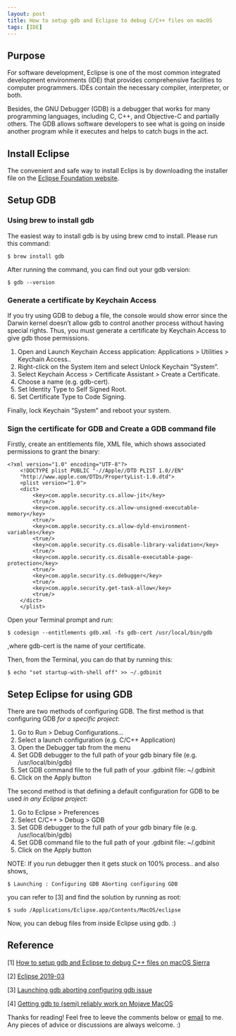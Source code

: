 ```yaml
---
layout: post
title: How to setup gdb and Eclipse to debug C/C++ files on macOS
tags: [IDE] 
---
```


## Purpose 

  For software development, Eclipse is one of the most common integrated development environments (IDE) that provides comprehensive facilities to computer programmers. IDEs contain the necessary compiler, interpreter, or both.
  
  Besides, the GNU Debugger (GDB) is a debugger that works for many programming languages, including C, C++, and Objective-C and partially others. The GDB allows software developers to see what is going on inside another program while it executes and helps to catch bugs in the act.

## Install Eclipse

  The convenient and safe way to install Eclips is by downloading the installer file on the [Eclipse Foundation website](https://www.eclipse.org/downloads/download.php?file=/oomph/epp/2019-03/R/eclipse-inst-mac64.dmg).

## Setup GDB

### Using brew to install gdb
  The easiest way to install gdb is by using brew cmd to install. Please run this command:

  <div class="language-shell highlighter-rouge"><pre class="highlight"><code class="hljs ruby"><span class="nb">$ brew install gdb </span></code></pre></div>

  After running the command, you can find out your gdb version:

  <div class="language-shell highlighter-rouge"><pre class="highlight"><code class="hljs ruby"><span class="nb">$ gdb --version </span></code></pre></div>
  
### Generate a certificate by Keychain Access

  If you try using GDB to debug a file, the console would show error since the Darwin kernel doesn’t allow gdb to control another process without having special rights. Thus, you must generate a certificate by Keychain Access to give gdb those permissions.

  <ol>
  <li> Open and Launch Keychain Access application: Applications > Utilities > Keychain Access.. </li>
  <li> Right-click on the System item and select Unlock Keychain “System”. </li>
  <li> Select Keychain Access > Certificate Assistant > Create a Certificate.</li>
  <li> Choose a name (e.g. gdb-cert). </li>
  <li> Set Identity Type to Self Signed Root. </li>
  <li> Set Certificate Type to Code Signing. </li>
  </ol>

  Finally, lock Keychain “System” and reboot your system.

### Sign the certificate for GDB and Create a GDB command file

  Firstly, create an entitlements file, XML file, which shows associated permissions to grant the binary:

  <div class="language-shell highlighter-rouge"><pre class="highlight"><code class="hljs ruby"><span class="nb" style="font-size: 100%">&lt;?xml version="1.0" encoding="UTF-8"?&gt;
    &lt;!DOCTYPE plist PUBLIC "-//Apple//DTD PLIST 1.0//EN"
    "http://www.apple.com/DTDs/PropertyList-1.0.dtd"&gt;
    &lt;plist version="1.0"&gt;
    &lt;dict&gt;
        &lt;key&gt;com.apple.security.cs.allow-jit&lt;/key&gt;
        &lt;true/&gt;
        &lt;key&gt;com.apple.security.cs.allow-unsigned-executable-memory&lt;/key&gt;
        &lt;true/&gt;
        &lt;key&gt;com.apple.security.cs.allow-dyld-environment-variables&lt;/key&gt;
        &lt;true/&gt;
        &lt;key&gt;com.apple.security.cs.disable-library-validation&lt;/key&gt;
        &lt;true/&gt;
        &lt;key&gt;com.apple.security.cs.disable-executable-page-protection&lt;/key&gt;
        &lt;true/&gt;
        &lt;key&gt;com.apple.security.cs.debugger&lt;/key&gt;
        &lt;true/&gt;
        &lt;key&gt;com.apple.security.get-task-allow&lt;/key&gt;
        &lt;true/&gt;
    &lt;/dict&gt;
    &lt;/plist&gt;</span></code></pre></div>

  Open your Terminal prompt and run:

  <div class="language-shell highlighter-rouge"><pre class="highlight"><code class="hljs ruby"><span class="nb">$ codesign --entitlements gdb.xml -fs gdb-cert /usr/local/bin/gdb </span></code></pre></div>
  
  ,where gdb-cert is the name of your certificate.

  Then, from the Terminal, you can do that by running this:

  <div class="language-shell highlighter-rouge"><pre class="highlight"><code class="hljs ruby"><span class="nb">$ echo "set startup-with-shell off" >> ~/.gdbinit </span></code></pre></div>

## Setep Eclipse for using GDB

  There are two methods of configuring GDB. The first method is that configuring GDB *for a specific project*:

  <ol>
  <li> Go to Run > Debug Configurations… </li>
  <li> Select a launch configuration (e.g. C/C++ Application) </li>
  <li> Open the Debugger tab from the menu </li>
  <li> Set GDB debugger to the full path of your gdb binary file (e.g. /usr/local/bin/gdb) </li>
  <li> Set GDB command file to the full path of your .gdbinit file: ~/.gdbinit </li>
  <li> Click on the Apply button </li>
  </ol>

  The second method is that defining a default configuration for GDB to be used *in any Eclipse project*:

  <ol>
  <li> Go to Eclipse > Preferences </li>
  <li> Select C/C++ > Debug > GDB </li>
  <li> Set GDB debugger to the full path of your gdb binary file (e.g. /usr/local/bin/gdb) </li>
  <li> Set GDB command file to the full path of your .gdbinit file: ~/.gdbinit  </li>
  <li> Click on the Apply button </li>
  </ol>

  NOTE: If you run debugger then it gets stuck on 100% process.. and also shows, 

  <div class="language-shell highlighter-rouge"><pre class="highlight"><code class="hljs ruby"><span class="nb">$ Launching : Configuring GDB Aborting configuring GDB </span></code></pre></div>

  you can refer to [3] and find the solution by running as root:

  <div class="language-shell highlighter-rouge"><pre class="highlight"><code class="hljs ruby"><span class="nb">$ sudo /Applications/Eclipse.app/Contents/MacOS/eclipse </span></code></pre></div>
  
  Now, you can debug files from inside Eclipse using gdb. :)

## Reference

[1] [How to setup gdb and Eclipse to debug C++ files on macOS Sierra](https://www.thomasvitale.com/how-to-setup-gdb-and-eclipse-to-debug-c-files-on-macos-sierra/) 

[2] [Eclipse 2019-03](https://www.eclipse.org/downloads/download.php?file=/oomph/epp/2019-03/R/eclipse-inst-mac64.dmg)

[3] [Launching gdb aborting configuring gdb issue](https://stackoverflow.com/questions/5425396/eclipse-cdt-cant-use-debugger-always-stuck-on-89-process)

[4] [Getting gdb to (semi) reliably work on Mojave MacOS](https://timnash.co.uk/getting-gdb-to-semi-reliably-work-on-mojave-macos/)

<p>Thanks for reading! Feel free to leeve the comments below or <a href="mailto:qazqazqaz850@gmail.com">email</a> to me. Any pieces of advice or discussions are always welcome. :)


